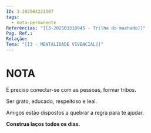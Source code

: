 ```yaml
---
ID: 3-202504221507
tags:
  - nota-permanente
Referências: "[[3-202503310945 - Trilha do machado]]"
Pag. Ref.: 
Relação: 
Tema: "[[3 - MENTALIDADE VIVENCIAL]]"
---
```

# NOTA 

É preciso conectar-se com as pessoas, formar tribos.

Ser grato, educado, respeitoso e leal.

Amigos estão dispostos a quebrar a regra para te ajudar.

**Construa laços todos os dias.**



